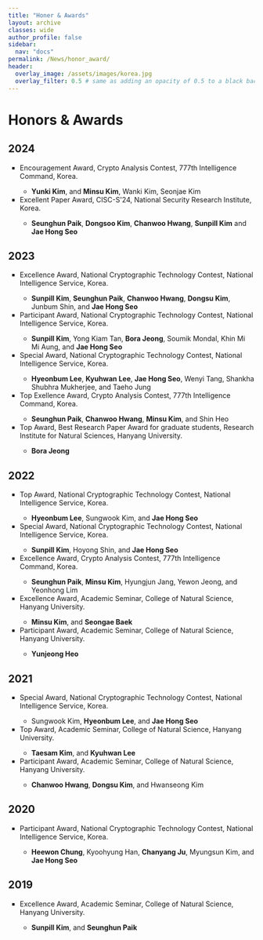 ```yaml
---
title: "Honer & Awards"
layout: archive
classes: wide
author_profile: false
sidebar:
  nav: "docs"
permalink: /News/honor_award/
header:
  overlay_image: /assets/images/korea.jpg
  overlay_filter: 0.5 # same as adding an opacity of 0.5 to a black background
---
```

# Honors & Awards

## 2024
<ul type="square">
  <li>Encouragement Award, Crypto Analysis Contest, 777th Intelligence Command, Korea.</li>
    <ul type="-">
        <li><b>Yunki Kim</b>, and <b>Minsu Kim</b>, Wanki Kim, Seonjae Kim</li> 
    </ul>
  <li> Excellent Paper Award, CISC-S'24, National Security Research Institute, Korea.</li>
  <ul type="-">
    <li><b>Seunghun Paik</b>, <b>Dongsoo Kim</b>, <b>Chanwoo Hwang</b>, <b>Sunpill Kim</b> and <b>Jae Hong Seo</b></li>
  </ul>  
</ul>

## 2023
<ul type="square">
<li>Excellence Award, National Cryptographic Technology Contest, National Intelligence Service, Korea.</li>
  <ul type="-">
    <li><b>Sunpill Kim</b>, <b>Seunghun Paik</b>, <b>Chanwoo Hwang</b>, <b>Dongsu Kim</b>, Junbum Shin, and <b>Jae Hong Seo</b></li>
  </ul>  
<li>Participant Award, National Cryptographic Technology Contest, National Intelligence Service, Korea.</li>
<ul type="-">
    <li><b>Sunpill Kim</b>, Yong Kiam Tan, <b>Bora Jeong</b>, Soumik Mondal, Khin Mi Mi Aung, and <b>Jae Hong Seo</b></li>
  </ul>
<li>Special Award, National Cryptographic Technology Contest, National Intelligence Service, Korea.</li>
<ul type="-">
    <li><b>Hyeonbum Lee</b>, <b>Kyuhwan Lee</b>, <b>Jae Hong Seo</b>, Wenyi Tang, Shankha Shubhra Mukherjee, and Taeho Jung</li>
</ul>  
<li>Top Exellence Award, Crypto Analysis Contest, 777th Intelligence Command, Korea.</li>
<ul type="-">
    <li><b>Seunghun Paik</b>, <b>Chanwoo Hwang</b>, <b>Minsu Kim</b>, and Shin Heo</li>
</ul>
<li>Top Award, Best Research Paper Award for graduate students, Research Institute for Natural Sciences, Hanyang University.</li>
<ul type="-">
    <li><b>Bora Jeong</b></li>
</ul>
</ul>

## 2022
<ul type = "square">
<li>Top Award, National Cryptographic Technology Contest, National Intelligence Service, Korea.</li>
<ul type="-">
    <li><b>Hyeonbum Lee</b>, Sungwook Kim, and <b>Jae Hong Seo</b></li>
</ul>   
<li>Special Award, National Cryptographic Technology Contest, National Intelligence Service, Korea.</li>
<ul type="-">
    <li><b>Sunpill Kim</b>, Hoyong Shin, and <b>Jae Hong Seo</b></li>
</ul>   
<li>Excellence Award, Crypto Analysis Contest, 777th Intelligence Command, Korea.</li>
<ul type="-">
    <li><b>Seunghun Paik</b>, <b>Minsu Kim</b>, Hyungjun Jang, Yewon Jeong, and Yeonhong Lim</li>
</ul>     
<li>Excellence Award, Academic Seminar, College of Natural Science, Hanyang University.</li>
<ul type="-">
    <li><b>Minsu Kim</b>, and <b>Seongae Baek</b></li>
</ul>   
<li>Participant Award, Academic Seminar, College of Natural Science, Hanyang University.</li>
<ul type="-">
    <li><b>Yunjeong Heo</b></li>
</ul>   
</ul>

## 2021
<ul type = "square">
<li>Special Award, National Cryptographic Technology Contest, National Intelligence Service, Korea.</li>
<ul type="-">
    <li>Sungwook Kim, <b>Hyeonbum Lee</b>, and <b>Jae Hong Seo</b></li>
</ul>    
<li>Top Award, Academic Seminar, College of Natural Science, Hanyang University.</li>
<ul type="-">
    <li><b>Taesam Kim</b>, and <b>Kyuhwan Lee</b></li>
</ul>    
<li>Participant Award, Academic Seminar, College of Natural Science, Hanyang University.</li>
<ul type="-">
    <li><b>Chanwoo Hwang</b>, <b>Dongsu Kim</b>, and Hwanseong Kim</li>
</ul>    
</ul>

## 2020
<ul type = "square">
<li>Participant Award, National Cryptographic Technology Contest, National Intelligence Service, Korea.</li>
<ul type="-">
    <li><b>Heewon Chung</b>, Kyoohyung Han, <b>Chanyang Ju</b>, Myungsun Kim, and <b>Jae Hong Seo</b></li>
</ul>  
</ul>

## 2019
<ul type = "square">
<li>Excellence Award, Academic Seminar, College of Natural Science, Hanyang University.</li>
<ul type="-">
    <li><b>Sunpill Kim</b>, and <b>Seunghun Paik</b></li>
</ul>  
</ul>
